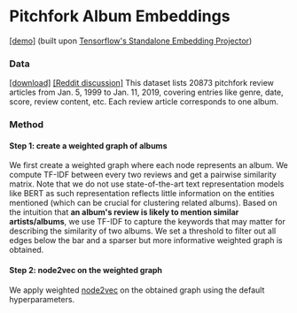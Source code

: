 # Pitchfork Album Embeddings

[\[demo\]](http://fangyuliu.me/apps/pitchfork_albedding/index.html) (built upon [Tensorflow's Standalone Embedding Projector](https://github.com/tensorflow/embedding-projector-standalone))

### Data
[\[download\]](https://components.one/datasets/#pitchfork-reviews) [\[Reddit discussion\]](https://www.reddit.com/r/datasets/comments/apdpzz/20783_pitchfork_reviews_jan_5_1999_jan_11_2019/)
This dataset lists 20873 pitchfork review articles from Jan. 5, 1999 to Jan. 11, 2019, covering entries like genre, date, score, review content, etc. Each review article corresponds to one album.

### Method
#### Step 1: create a weighted graph of albums
We first create a weighted graph where each node represents an album. We compute TF-IDF between every two reviews and get a pairwise similarity matrix. Note that we do not use state-of-the-art text representation models like BERT as such representation reflects little information on the entities mentioned (which can be crucial for clustering related albums). Based on the intuition that **an album's review is likely to mention similar artists/albums**, we use TF-IDF to capture the keywords that may matter for describing the similarity of two albums. We set a threshold to filter out all edges below the bar and a sparser but more informative weighted graph is obtained.

#### Step 2: node2vec on the weighted graph
We apply weighted [node2vec](https://github.com/aditya-grover/node2vec) on the obtained graph using the default hyperparameters. 

